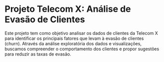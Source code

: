 # Projeto Telecom X: Análise de Evasão de Clientes
Este projeto tem como objetivo analisar os dados de clientes da Telecom X para identificar os principais fatores que levam à evasão de clientes (churn). Através da análise exploratória dos dados e visualizações, buscamos compreender o comportamento dos clientes e propor sugestões para reduzir as taxas de evasão.
